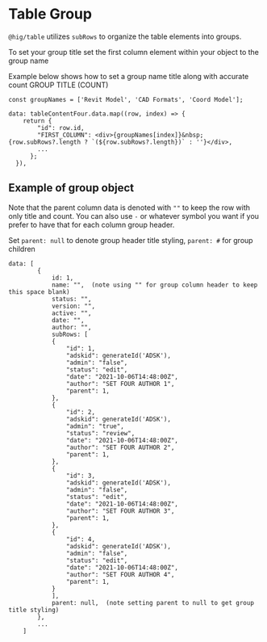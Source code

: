 # Table Group
`@hig/table` utilizes `subRows` to organize the table elements into groups.

To set your group title set the first column element within your object to the group name

Example below shows how to set a group name title along with accurate count  GROUP TITLE (COUNT)

```
const groupNames = ['Revit Model', 'CAD Formats', 'Coord Model'];

data: tableContentFour.data.map((row, index) => {
    return {
        "id": row.id,
        "FIRST_COLUMN": <div>{groupNames[index]}&nbsp;{row.subRows?.length ? `(${row.subRows?.length})` : ''}</div>,
        ...
      };
  }),

```

## Example of group object
Note that the parent column data is denoted with `""` to keep the row with only title and count.
You can also use `-` or whatever symbol you want if you prefer to have that for each column group header.

Set `parent: null` to denote group header title styling, `parent: #` for group children
```
data: [
        {
            id: 1,
            name: "",  (note using "" for group column header to keep this space blank)
            status: "",
            version: "",
            active: "",
            date: "",
            author: "",
            subRows: [
            {
                "id": 1,
                "adskid": generateId('ADSK'),
                "admin": "false",
                "status": "edit",
                "date": "2021-10-06T14:48:00Z",
                "author": "SET FOUR AUTHOR 1",
                "parent": 1,
            },
            {
                "id": 2,
                "adskid": generateId('ADSK'),
                "admin": "true",
                "status": "review",
                "date": "2021-10-06T14:48:00Z",
                "author": "SET FOUR AUTHOR 2",
                "parent": 1,
            },
            {
                "id": 3,
                "adskid": generateId('ADSK'),
                "admin": "false",
                "status": "edit",
                "date": "2021-10-06T14:48:00Z",
                "author": "SET FOUR AUTHOR 3",
                "parent": 1,
            },
            {
                "id": 4,
                "adskid": generateId('ADSK'),
                "admin": "false",
                "status": "edit",
                "date": "2021-10-06T14:48:00Z",
                "author": "SET FOUR AUTHOR 4",
                "parent": 1,
            }
            ],
            parent: null,  (note setting parent to null to get group title styling)
        },
        ...
    ]
```
